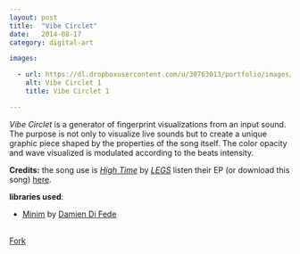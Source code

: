 ```yaml
---
layout: post
title:  "Vibe Circlet"
date:   2014-08-17
category: digital-art

images:

  - url: https://dl.dropboxusercontent.com/u/30763013/portfolio/images/digital%20art/VibeCirclet/150601_145405_15404.jpg
    alt: Vibe Circlet 1
    title: Vibe Circlet 1

---
```

_Vibe Circlet_ is a generator of fingerprint visualizations from an input sound. The purpose is not only to visualize live sounds but to create a unique graphic piece shaped by the properties of the song itself. The color opacity and wave visualized is modulated according to the beats intensity.

__Credits:__ the song use is  [_High Time_](https://www.youtube.com/watch?v=58JB1796wIQ) by [_LEGS_](http://www.feellegs.com/) listen their EP (or download this song) [here](https://soundcloud.com/feellegs/sets/legs-ep-c-2013).

**libraries used**:

* [Minim](http://code.compartmental.net/tools/minim/) by [Damien Di Fede](http://code.compartmental.net/about/)  

<br>
<!-- Place this tag where you want the button to render. -->
<a class="github-button" href="https://github.com/alejandrogarciasalas/vibeCirclet" data-icon="octicon-repo-forked" data-style="mega" aria-label="Fork alejandrogarciasalas/vibeCirclet on GitHub">Fork</a>